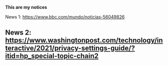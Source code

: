 **This are my notices**

News 1:
 https://www.bbc.com/mundo/noticias-56049826

News 2:
 https://www.washingtonpost.com/technology/interactive/2021/privacy-settings-guide/?itid=hp_special-topic-chain2
---------
